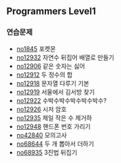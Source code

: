 

## Programmers Level1

### 연습문제

- [no1845](<https://github.com/duoh20/notebook/blob/master/JavaTest/src/programmers/level1/No1845.java>) 포켓몬
- [no12932](<https://github.com/duoh20/notebook/blob/master/JavaTest/src/programmers/level1/No12932.java>) 자연수 뒤집어 배열로 만들기
- [no12906](<https://github.com/duoh20/notebook/blob/master/JavaTest/src/programmers/level1/No12906.java>) 같은 숫자는 싫어
- [no12912](<https://github.com/duoh20/notebook/blob/master/JavaTest/src/programmers/level1/No12912.java>) 두 정수의 합
- [no12918](<https://github.com/duoh20/notebook/blob/master/JavaTest/src/programmers/level1/No12918.java>) 문자열 다루기 기본
- [no12919](<https://github.com/duoh20/notebook/blob/master/JavaTest/src/programmers/level1/No12919.java>) 서울에서 김서방 찾기
- [no12922](<https://github.com/duoh20/notebook/blob/master/JavaTest/src/programmers/level1/No12922.java>) 수박수박수박수박수박수?
- [no12926](<https://github.com/duoh20/notebook/blob/master/JavaTest/src/programmers/level1/No12926.java>) 시저 암호
- [no12935](<https://github.com/duoh20/notebook/blob/master/JavaTest/src/programmers/level1/No12935.java>) 제일 작은 수 제거하
- [no12948](<https://github.com/duoh20/notebook/blob/master/JavaTest/src/programmers/level1/No12948.java>) 핸드폰 번호 가리기
- [no42840](<https://github.com/duoh20/notebook/blob/master/JavaTest/src/programmers/level1/No42840.java>) 모의고사
- [no68644](<https://github.com/duoh20/notebook/blob/master/JavaTest/src/programmers/level1/No68644.java>) 두 개 뽑아서 더하기
- [no68935](<https://github.com/duoh20/notebook/blob/master/JavaTest/src/programmers/level1/No68935.java>) 3진법 뒤집기